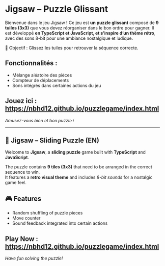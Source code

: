 # Jigsaw – Puzzle Glissant

Bienvenue dans le jeu Jigsaw !
Ce jeu est **un puzzle glissant** composé de **9 tuiles (3x3)** que vous devez réorganiser dans le bon ordre pour gagner.
Il est développé **en TypeScript et JavaScript, et s’inspire d’un thème rétro**, avec des sons 8-bit pour une ambiance nostalgique et ludique.

🎯 Objectif : Glissez les tuiles pour retrouver la séquence correcte.

## Fonctionnalités :
- Mélange aléatoire des pièces
- Compteur de déplacements
- Sons intégrés dans certaines actions du jeu
## Jouez ici : https://nbhd12.github.io/puzzlegame/index.html
*Amusez-vous bien et bon puzzle !*

---


## 🧩 Jigsaw – Sliding Puzzle (EN)

Welcome to **Jigsaw**, a **sliding puzzle** game built with **TypeScript** and **JavaScript**.

The puzzle contains **9 tiles (3x3)** that need to be arranged in the correct sequence to win.  
It features a **retro visual theme** and includes *8-bit sounds* for a nostalgic game feel.

## 🎮 Features
- Random shuffling of puzzle pieces  
- Move counter  
- Sound feedback integrated into certain actions  

## Play Now : https://nbhd12.github.io/puzzlegame/index.html
*Have fun solving the puzzle!*
